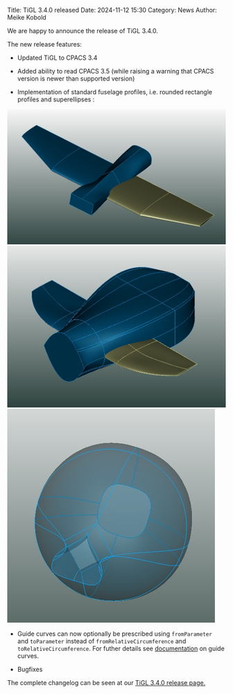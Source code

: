 Title: TiGL 3.4.0 released
Date: 2024-11-12 15:30
Category: News
Author: Meike Kobold


We are happy to announce the release of TiGL 3.4.0.

The new release features:

   - Updated TiGL to CPACS 3.4
   - Added ability to read CPACS 3.5 (while raising a warning that CPACS version is newer than supported version)

   - Implementation of standard fuselage profiles, i.e. rounded rectangle profiles and superellipses
   :

<div class="row">
    <div class="feature-image">
			<img src="images/tigl3.4.0_standard_profile_1.jpg"/>
	</div>
</div>
<div class="row">
    <div class="feature-image">
			<img src="images/tigl3.4.0_standard_profile_2.jpg"/>
	</div>
</div>
<div class="row">
    <div class="feature-image">
			<img src="images/tigl3.4.0_standard_profile_3.jpg"/>
	</div>
</div>

   - Guide curves can now optionally be prescribed using `fromParameter ` and `toParameter` instead of `fromRelativeCircumference` and `toRelativeCircumference`. For futher details see [documentation](https://dlr-sl.github.io/cpacs-website/pages/documentation.html) on guide curves.
  
   - Bugfixes

   The complete changelog can be seen at our [TiGL 3.4.0 release page.](https://github.com/DLR-SC/tigl/releases/tag/v3.4.0)